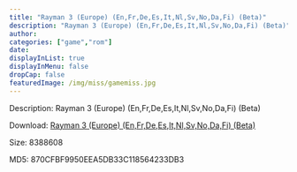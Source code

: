 ```yaml
---
title: "Rayman 3 (Europe) (En,Fr,De,Es,It,Nl,Sv,No,Da,Fi) (Beta)"
description: "Rayman 3 (Europe) (En,Fr,De,Es,It,Nl,Sv,No,Da,Fi) (Beta)"
author: 
categories: ["game","rom"]
date: 
displayInList: true
displayInMenu: false
dropCap: false
featuredImage: /img/miss/gamemiss.jpg
---
```


Description: Rayman 3 (Europe) (En,Fr,De,Es,It,Nl,Sv,No,Da,Fi) (Beta)

Download: <a style="text-decoration:underline;" href="https://mega.nz/#!bKQCQKTJ!j7qvC4u549kq1Ee6lgzFwmkaR9ZPN8Nvfdoh3PmZQ24" target = "_blank" rel = "nofollow" > Rayman 3 (Europe) (En,Fr,De,Es,It,Nl,Sv,No,Da,Fi) (Beta)</a>

Size: 8388608

MD5: 870CFBF9950EEA5DB33C118564233DB3

